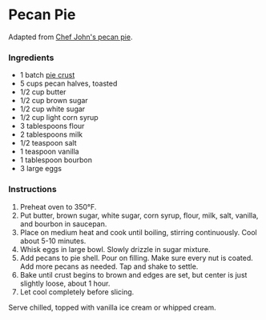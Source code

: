 # Pecan Pie

Adapted from [Chef John's pecan pie](http://foodwishes.blogspot.com/2014/04/an-amazing-award-winning-pecan.html).

### Ingredients

- 1 batch [pie crust](pie-crust.md)
- 5 cups pecan halves, toasted
- 1/2 cup butter
- 1/2 cup brown sugar
- 1/2 cup white sugar
- 1/2 cup light corn syrup
- 3 tablespoons flour
- 2 tablespoons milk
- 1/2 teaspoon salt
- 1 teaspoon vanilla
- 1 tablespoon bourbon
- 3 large eggs

### Instructions

1. Preheat oven to 350&deg;F.
2. Put butter, brown sugar, white sugar, corn syrup, flour, milk, salt, vanilla, and bourbon in saucepan.
3. Place on medium heat and cook until boiling, stirring continuously. Cool about 5-10 minutes.
4. Whisk eggs in large bowl. Slowly drizzle in sugar mixture.
5. Add pecans to pie shell. Pour on filling. Make sure every nut is coated. Add more pecans as needed. Tap and shake to settle.
6. Bake until crust begins to brown and edges are set, but center is just slightly loose, about 1 hour.
7. Let cool completely before slicing.

Serve chilled, topped with vanilla ice cream or whipped cream.
